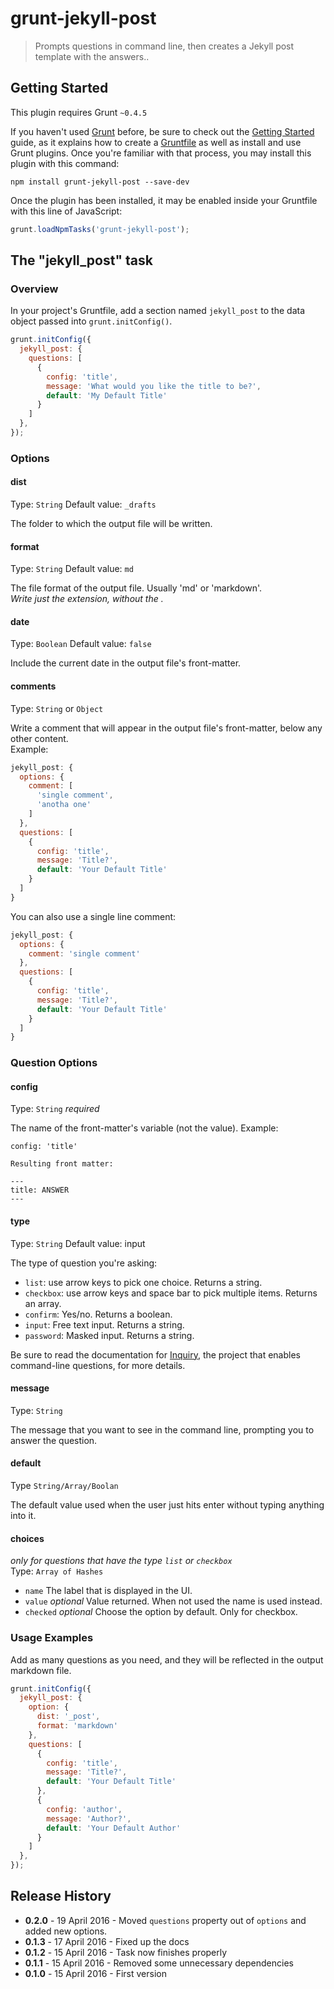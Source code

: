 # grunt-jekyll-post

> Prompts questions in command line, then creates a Jekyll post template with the answers..

## Getting Started
This plugin requires Grunt `~0.4.5`

If you haven't used [Grunt](http://gruntjs.com/) before, be sure to check out the [Getting Started](http://gruntjs.com/getting-started) guide, as it explains how to create a [Gruntfile](http://gruntjs.com/sample-gruntfile) as well as install and use Grunt plugins. Once you're familiar with that process, you may install this plugin with this command:

```shell
npm install grunt-jekyll-post --save-dev
```

Once the plugin has been installed, it may be enabled inside your Gruntfile with this line of JavaScript:

```js
grunt.loadNpmTasks('grunt-jekyll-post');
```

## The "jekyll_post" task

### Overview
In your project's Gruntfile, add a section named `jekyll_post` to the data object passed into `grunt.initConfig()`.

```js
grunt.initConfig({
  jekyll_post: {
    questions: [
      {
        config: 'title',
        message: 'What would you like the title to be?',
        default: 'My Default Title'
      }
    ]
  },
});
```

### Options

#### dist
Type: `String`
Default value: `_drafts`

The folder to which the output file will be written.

#### format
Type: `String`
Default value: `md`

The file format of the output file. Usually 'md' or 'markdown'.  
_Write just the extension, without the ._

#### date
Type: `Boolean`
Default value: `false`

Include the current date in the output file's front-matter.

#### comments
Type: `String` or `Object`

Write a comment that will appear in the output file's front-matter, below any other content.  
Example:

```js
jekyll_post: {
  options: {
    comment: [
      'single comment',
      'anotha one'
    ]
  },
  questions: [
    {
      config: 'title',
      message: 'Title?',
      default: 'Your Default Title'
    }
  ]
}
```
You can also use a single line comment:  

```js
jekyll_post: {
  options: {
    comment: 'single comment'
  },
  questions: [
    {
      config: 'title',
      message: 'Title?',
      default: 'Your Default Title'
    }
  ]
}
```

### Question Options

#### config
Type: `String` _required_

The name of the front-matter's variable (not the value).
Example: 
```
config: 'title'

Resulting front matter:

---
title: ANSWER
---
```

#### type
Type: `String`
Default value: input

The type of question you're asking:

* `list`: use arrow keys to pick one choice. Returns a string.
* `checkbox`: use arrow keys and space bar to pick multiple items. Returns an array.
* `confirm`: Yes/no. Returns a boolean.
* `input`: Free text input. Returns a string.
* `password`: Masked input. Returns a string.

Be sure to read the documentation for [Inquiry](https://github.com/SBoudrias/Inquirer.js), the project that enables command-line questions, for more details.

#### message
Type: `String`

The message that you want to see in the command line, prompting you to answer the question.

#### default
Type `String/Array/Boolan`

The default value used when the user just hits enter without typing anything into it.

#### choices
_only for questions that have the type `list` or `checkbox`_  
Type: `Array of Hashes`

* `name` The label that is displayed in the UI.
* `value` _optional_ Value returned. When not used the name is used instead.
* `checked` _optional_ Choose the option by default. Only for checkbox.

### Usage Examples

Add as many questions as you need, and they will be reflected in the output markdown file.

```js
grunt.initConfig({
  jekyll_post: {
    option: {
      dist: '_post',
      format: 'markdown'
    },
    questions: [
      {
        config: 'title',
        message: 'Title?',
        default: 'Your Default Title'
      },
      {
        config: 'author',
        message: 'Author?',
        default: 'Your Default Author'
      }
    ]
  },
});
```

## Release History
* __0.2.0__ - 19 April 2016 - Moved `questions` property out of `options` and added new options.
* __0.1.3__ - 17 April 2016 - Fixed up the docs
* __0.1.2__ - 15 April 2016 - Task now finishes properly
* __0.1.1__ - 15 April 2016 - Removed some unnecessary dependencies
* __0.1.0__ - 15 April 2016 - First version